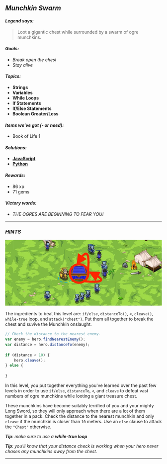 ## _Munchkin Swarm_

#### _Legend says:_
> Loot a gigantic chest while surrounded by a swarm of ogre munchkins.

#### _Goals:_
+ _Break open the chest_
+ _Stay alive_

#### _Topics:_
+ **Strings**
+ **Variables**
+ **While Loops**
+ **If Statements**
+ **If/Else Statements**
+ **Boolean Greater/Less**

#### _Items we've got (- or need):_
+ Book of Life 1

#### _Solutions:_
+ **[JavaScript](swarm.js)**
+ **[Python](swarm.py)**

#### _Rewards:_
+ 86 xp
+ 71 gems

#### _Victory words:_
+ _THE OGRES ARE BEGINNING TO FEAR YOU!_

___

### _HINTS_

![](img/munchkin_swarm.jpeg)

The ingredients to beat this level are: `if/else`, `distanceTo()`, `<`, `cleave()`, `while-true` loop, and `attack("chest")`. Put them all together to break the chest and suvive the Munchkin onslaught.

```javascript
// Check the distance to the nearest enemy.
var enemy = hero.findNearestEnemy();
var distance = hero.distanceTo(enemy);

if (distance < 10) {
    hero.cleave();
} else {

}
```

In this level, you put together everything you've learned over the past few levels in order to use `if/else`, `distanceTo`, `<`, and `cleave` to defeat vast numbers of ogre munchkins while looting a giant treasure chest.

These munchkins have become suitably terrified of you and your mighty Long Sword, so they will only approach when there are a lot of them together in a pack. Check the distance to the nearest munchkin and only `cleave` if the munchkin is closer than `10` meters. Use an `else` clause to attack the `"Chest"` otherwise.

_**Tip**: make sure to use a **while-true loop**_

_**Tip**: you'll know that your distance check is working when your hero never chases any munchkins away from the chest._

___
